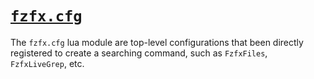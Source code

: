 <!-- markdownlint-disable MD013 MD034 MD033 MD038 MD051 MD040 -->

# [`fzfx.cfg`](https://github.com/linrongbin16/fzfx.nvim/lua/fzfx/cfg)

The `fzfx.cfg` lua module are top-level configurations that been directly registered to create a searching command, such as `FzfxFiles`, `FzfxLiveGrep`, etc.
